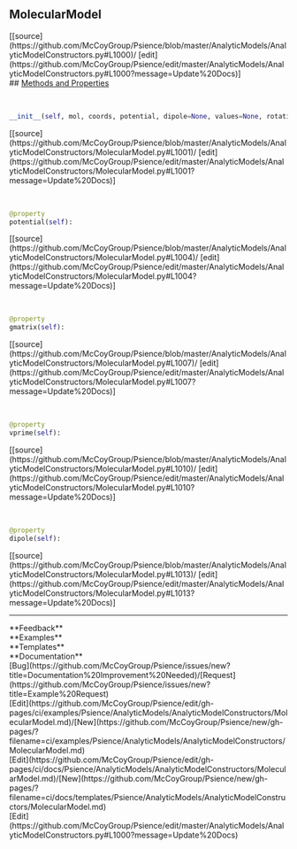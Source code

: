 ## <a id="Psience.AnalyticModels.AnalyticModelConstructors.MolecularModel">MolecularModel</a> 

<div class="docs-source-link" markdown="1">
[[source](https://github.com/McCoyGroup/Psience/blob/master/AnalyticModels/AnalyticModelConstructors.py#L1000)/
[edit](https://github.com/McCoyGroup/Psience/edit/master/AnalyticModels/AnalyticModelConstructors.py#L1000?message=Update%20Docs)]
</div>









<div class="collapsible-section">
 <div class="collapsible-section collapsible-section-header" markdown="1">
## <a class="collapse-link" data-toggle="collapse" href="#methods" markdown="1"> Methods and Properties</a> <a class="float-right" data-toggle="collapse" href="#methods"><i class="fa fa-chevron-down"></i></a>
 </div>
 <div class="collapsible-section collapsible-section-body collapse show" id="methods" markdown="1">
 
<a id="Psience.AnalyticModels.AnalyticModelConstructors.MolecularModel.__init__" class="docs-object-method">&nbsp;</a> 
```python
__init__(self, mol, coords, potential, dipole=None, values=None, rotation=None): 
```
<div class="docs-source-link" markdown="1">
[[source](https://github.com/McCoyGroup/Psience/blob/master/AnalyticModels/AnalyticModelConstructors/MolecularModel.py#L1001)/
[edit](https://github.com/McCoyGroup/Psience/edit/master/AnalyticModels/AnalyticModelConstructors/MolecularModel.py#L1001?message=Update%20Docs)]
</div>


<a id="Psience.AnalyticModels.AnalyticModelConstructors.MolecularModel.potential" class="docs-object-method">&nbsp;</a> 
```python
@property
potential(self): 
```
<div class="docs-source-link" markdown="1">
[[source](https://github.com/McCoyGroup/Psience/blob/master/AnalyticModels/AnalyticModelConstructors/MolecularModel.py#L1004)/
[edit](https://github.com/McCoyGroup/Psience/edit/master/AnalyticModels/AnalyticModelConstructors/MolecularModel.py#L1004?message=Update%20Docs)]
</div>


<a id="Psience.AnalyticModels.AnalyticModelConstructors.MolecularModel.gmatrix" class="docs-object-method">&nbsp;</a> 
```python
@property
gmatrix(self): 
```
<div class="docs-source-link" markdown="1">
[[source](https://github.com/McCoyGroup/Psience/blob/master/AnalyticModels/AnalyticModelConstructors/MolecularModel.py#L1007)/
[edit](https://github.com/McCoyGroup/Psience/edit/master/AnalyticModels/AnalyticModelConstructors/MolecularModel.py#L1007?message=Update%20Docs)]
</div>


<a id="Psience.AnalyticModels.AnalyticModelConstructors.MolecularModel.vprime" class="docs-object-method">&nbsp;</a> 
```python
@property
vprime(self): 
```
<div class="docs-source-link" markdown="1">
[[source](https://github.com/McCoyGroup/Psience/blob/master/AnalyticModels/AnalyticModelConstructors/MolecularModel.py#L1010)/
[edit](https://github.com/McCoyGroup/Psience/edit/master/AnalyticModels/AnalyticModelConstructors/MolecularModel.py#L1010?message=Update%20Docs)]
</div>


<a id="Psience.AnalyticModels.AnalyticModelConstructors.MolecularModel.dipole" class="docs-object-method">&nbsp;</a> 
```python
@property
dipole(self): 
```
<div class="docs-source-link" markdown="1">
[[source](https://github.com/McCoyGroup/Psience/blob/master/AnalyticModels/AnalyticModelConstructors/MolecularModel.py#L1013)/
[edit](https://github.com/McCoyGroup/Psience/edit/master/AnalyticModels/AnalyticModelConstructors/MolecularModel.py#L1013?message=Update%20Docs)]
</div>
 </div>
</div>












---


<div markdown="1" class="text-secondary">
<div class="container">
  <div class="row">
   <div class="col" markdown="1">
**Feedback**   
</div>
   <div class="col" markdown="1">
**Examples**   
</div>
   <div class="col" markdown="1">
**Templates**   
</div>
   <div class="col" markdown="1">
**Documentation**   
</div>
   <div class="col" markdown="1">
   
</div>
   <div class="col" markdown="1">
   
</div>
   <div class="col" markdown="1">
   
</div>
</div>
  <div class="row">
   <div class="col" markdown="1">
[Bug](https://github.com/McCoyGroup/Psience/issues/new?title=Documentation%20Improvement%20Needed)/[Request](https://github.com/McCoyGroup/Psience/issues/new?title=Example%20Request)   
</div>
   <div class="col" markdown="1">
[Edit](https://github.com/McCoyGroup/Psience/edit/gh-pages/ci/examples/Psience/AnalyticModels/AnalyticModelConstructors/MolecularModel.md)/[New](https://github.com/McCoyGroup/Psience/new/gh-pages/?filename=ci/examples/Psience/AnalyticModels/AnalyticModelConstructors/MolecularModel.md)   
</div>
   <div class="col" markdown="1">
[Edit](https://github.com/McCoyGroup/Psience/edit/gh-pages/ci/docs/Psience/AnalyticModels/AnalyticModelConstructors/MolecularModel.md)/[New](https://github.com/McCoyGroup/Psience/new/gh-pages/?filename=ci/docs/templates/Psience/AnalyticModels/AnalyticModelConstructors/MolecularModel.md)   
</div>
   <div class="col" markdown="1">
[Edit](https://github.com/McCoyGroup/Psience/edit/master/AnalyticModels/AnalyticModelConstructors.py#L1000?message=Update%20Docs)   
</div>
   <div class="col" markdown="1">
   
</div>
   <div class="col" markdown="1">
   
</div>
   <div class="col" markdown="1">
   
</div>
</div>
</div>
</div>